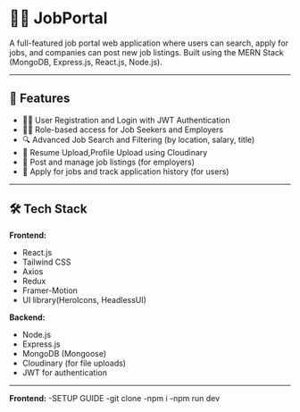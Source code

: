 # 🧑‍💼 JobPortal

A full-featured job portal web application where users can search, apply for jobs, and companies can post new job listings. Built using the MERN Stack (MongoDB, Express.js, React.js, Node.js).

---

## 🚀 Features

- 🧑‍🎓 User Registration and Login with JWT Authentication
- 👨‍💼 Role-based access for Job Seekers and Employers
- 🔍 Advanced Job Search and Filtering (by location, salary, title)
- 📝 Resume Upload,Profile Upload using Cloudinary
- 💼 Post and manage job listings (for employers)
- 🎯 Apply for jobs and track application history (for users)
---

## 🛠️ Tech Stack

**Frontend:**
- React.js
- Tailwind CSS
- Axios
- Redux
- Framer-Motion
- UI library(HeroIcons, HeadlessUI)

**Backend:**
- Node.js
- Express.js
- MongoDB (Mongoose)
- Cloudinary (for file uploads)
- JWT for authentication

---
**Frontend:**
-SETUP GUIDE
-git clone 
-npm i
-npm run dev
